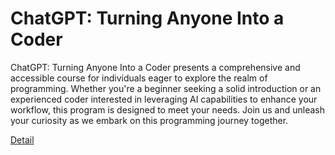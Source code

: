 # ChatGPT: Turning Anyone Into a Coder

ChatGPT: Turning Anyone Into a Coder presents a comprehensive and accessible course for individuals eager to explore the realm of programming. Whether you're a beginner seeking a solid introduction or an experienced coder interested in leveraging AI capabilities to enhance your workflow, this program is designed to meet your needs. Join us and unleash your curiosity as we embark on this programming journey together. 

[Detail](https://eduitfree.com/courses/chatgpt-turning-anyone-into-a-coder)